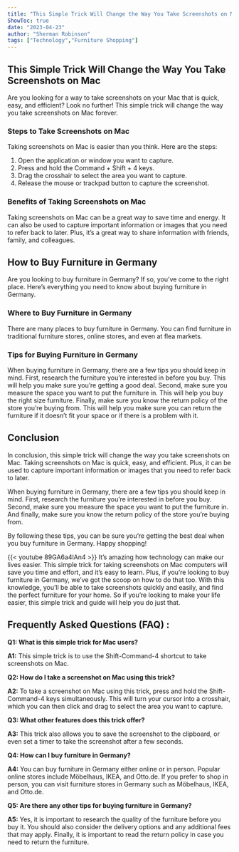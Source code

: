```yaml
---
title: "This Simple Trick Will Change the Way You Take Screenshots on Mac - Plus, How to Buy Furniture in Germany!"
ShowToc: true 
date: "2023-04-23"
author: "Sherman Robinson" 
tags: ["Technology","Furniture Shopping"]
---
```

## This Simple Trick Will Change the Way You Take Screenshots on Mac

Are you looking for a way to take screenshots on your Mac that is quick, easy, and efficient? Look no further! This simple trick will change the way you take screenshots on Mac forever. 

### Steps to Take Screenshots on Mac

Taking screenshots on Mac is easier than you think. Here are the steps:

1. Open the application or window you want to capture.
2. Press and hold the Command + Shift + 4 keys.
3. Drag the crosshair to select the area you want to capture.
4. Release the mouse or trackpad button to capture the screenshot.

### Benefits of Taking Screenshots on Mac

Taking screenshots on Mac can be a great way to save time and energy. It can also be used to capture important information or images that you need to refer back to later. Plus, it’s a great way to share information with friends, family, and colleagues. 

## How to Buy Furniture in Germany

Are you looking to buy furniture in Germany? If so, you’ve come to the right place. Here’s everything you need to know about buying furniture in Germany. 

### Where to Buy Furniture in Germany

There are many places to buy furniture in Germany. You can find furniture in traditional furniture stores, online stores, and even at flea markets. 

### Tips for Buying Furniture in Germany

When buying furniture in Germany, there are a few tips you should keep in mind. First, research the furniture you’re interested in before you buy. This will help you make sure you’re getting a good deal. Second, make sure you measure the space you want to put the furniture in. This will help you buy the right size furniture. Finally, make sure you know the return policy of the store you’re buying from. This will help you make sure you can return the furniture if it doesn’t fit your space or if there is a problem with it. 

## Conclusion

In conclusion, this simple trick will change the way you take screenshots on Mac. Taking screenshots on Mac is quick, easy, and efficient. Plus, it can be used to capture important information or images that you need to refer back to later. 

When buying furniture in Germany, there are a few tips you should keep in mind. First, research the furniture you’re interested in before you buy. Second, make sure you measure the space you want to put the furniture in. And finally, make sure you know the return policy of the store you’re buying from. 

By following these tips, you can be sure you’re getting the best deal when you buy furniture in Germany. Happy shopping!

{{< youtube 89GA6a4lAn4 >}} 
It’s amazing how technology can make our lives easier. This simple trick for taking screenshots on Mac computers will save you time and effort, and it’s easy to learn. Plus, if you’re looking to buy furniture in Germany, we’ve got the scoop on how to do that too. With this knowledge, you’ll be able to take screenshots quickly and easily, and find the perfect furniture for your home. So if you’re looking to make your life easier, this simple trick and guide will help you do just that.

## Frequently Asked Questions (FAQ) :
**Q1: What is this simple trick for Mac users?**

**A1:** This simple trick is to use the Shift-Command-4 shortcut to take screenshots on Mac.

**Q2: How do I take a screenshot on Mac using this trick?**

**A2:** To take a screenshot on Mac using this trick, press and hold the Shift-Command-4 keys simultaneously. This will turn your cursor into a crosshair, which you can then click and drag to select the area you want to capture.

**Q3: What other features does this trick offer?**

**A3:** This trick also allows you to save the screenshot to the clipboard, or even set a timer to take the screenshot after a few seconds.

**Q4: How can I buy furniture in Germany?**

**A4:** You can buy furniture in Germany either online or in person. Popular online stores include Möbelhaus, IKEA, and Otto.de. If you prefer to shop in person, you can visit furniture stores in Germany such as Möbelhaus, IKEA, and Otto.de.

**Q5: Are there any other tips for buying furniture in Germany?**

**A5:** Yes, it is important to research the quality of the furniture before you buy it. You should also consider the delivery options and any additional fees that may apply. Finally, it is important to read the return policy in case you need to return the furniture.





